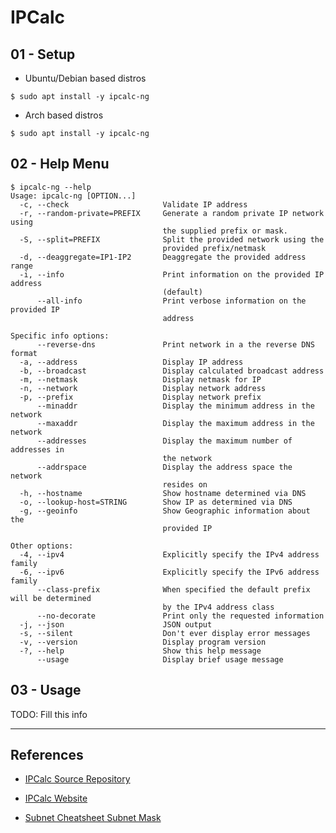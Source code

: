 # IPCalc

## 01 - Setup

- Ubuntu/Debian based distros

`$ sudo apt install -y ipcalc-ng`

- Arch based distros

`$ sudo apt install -y ipcalc-ng`

## 02 - Help Menu

```
$ ipcalc-ng --help
Usage: ipcalc-ng [OPTION...]
  -c, --check                     Validate IP address
  -r, --random-private=PREFIX     Generate a random private IP network using
                                  the supplied prefix or mask.
  -S, --split=PREFIX              Split the provided network using the
                                  provided prefix/netmask
  -d, --deaggregate=IP1-IP2       Deaggregate the provided address range
  -i, --info                      Print information on the provided IP address
                                  (default)
      --all-info                  Print verbose information on the provided IP
                                  address

Specific info options:
      --reverse-dns               Print network in a the reverse DNS format
  -a, --address                   Display IP address
  -b, --broadcast                 Display calculated broadcast address
  -m, --netmask                   Display netmask for IP
  -n, --network                   Display network address
  -p, --prefix                    Display network prefix
      --minaddr                   Display the minimum address in the network
      --maxaddr                   Display the maximum address in the network
      --addresses                 Display the maximum number of addresses in
                                  the network
      --addrspace                 Display the address space the network
                                  resides on
  -h, --hostname                  Show hostname determined via DNS
  -o, --lookup-host=STRING        Show IP as determined via DNS
  -g, --geoinfo                   Show Geographic information about the
                                  provided IP

Other options:
  -4, --ipv4                      Explicitly specify the IPv4 address family
  -6, --ipv6                      Explicitly specify the IPv6 address family
      --class-prefix              When specified the default prefix will be determined
                                  by the IPv4 address class
      --no-decorate               Print only the requested information
  -j, --json                      JSON output
  -s, --silent                    Don't ever display error messages
  -v, --version                   Display program version
  -?, --help                      Show this help message
      --usage                     Display brief usage message
```

## 03 - Usage

TODO: Fill this info

---
## References

- [IPCalc Source Repository](https://gitlab.com/ipcalc/ipcalc)

- [IPCalc Website](https://jodies.de/ipcalc)

- [Subnet Cheatsheet Subnet Mask](https://www.freecodecamp.org/news/subnet-cheat-sheet-24-subnet-mask-30-26-27-29-and-other-ip-address-cidr-network-references/)